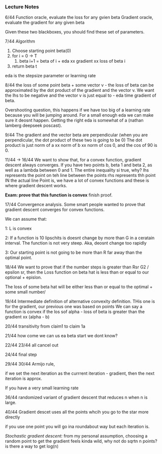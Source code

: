 ### Lecture Notes

6/44
Function oracle, evaluate the loss for any gvien beta
Gradient oracle, evaluate the gradient for any given beta

Given these two blackboxes, you should find these set of parameters.

7/44
Algorithm
1. Choose starting point beta(0)
2. for i = 0 -> T
	1. beta i+1 = beta of i + eda xx gradient  xx loss of beta i
3. return beta t

eda is the stepsize parameter or learning rate

8/44
the loss of some point beta + some vector v - the loss of beta can be approximated by the dot product of the gradient and the vector v.
We want the lhs to be negative and the vector v is just equal to - eda time gradient of beta.

Overshooting question, this happens if we have too big of a learning rate because you will be jumping around. For a small enough eda we can make sure it deosnt happen. Getting the right eda is somewhat of a (nathan lamberg deepseek poscast).

9/44
The gradient and the vector beta are perpendicular (when you are perpendicular, the dot product of these two is going to be 0)
The dot product is just norm of a xx norm of b xx norm of cos 0, and the cos of 90 is 0.

11/44 -> 16/44
We want to show that, for a convex function, gradient descent always converges.
If you have two points b, beta 1 and beta 2, as well as a lambda between 0 and 1.
The entire inequality si true, why? 
lhs represents the point on teh line between the points
rhs represents thh point IN the actual line
Point is, we have a lot of convex functions and these is where gradient descent works.

**Exam: prove that this function is convex** finish proof.

17/44
Convergence analysis.
Some smart people wanted to prove that gradient descent converges for convex functions. 

We can assume that:

1:
L is convex 

2:
If a function is 10 lipschits is doesnt  change by more than G in a ceratain interval. 
The function is not very steep.
Aka, deosnt change too rapidly

3:
Our starting point is not going to be more than R far away than the optimal point. 

18/44
We want to prove that if the number steps is greater than Rsr G2 / epsilon sr, then the Loss function on beta hat is less than or equal to our optional + epislon.

The loss of some beta hat will be either less than or equal to the optimal + some small number/

19/44
Intermediate definition of alternative convexity definition.
THis one is for the gradient, our previous one was based on points
We can say a function is convex if the los sof alpha - loss of beta is greater than the gradient xx (alpha - b)

20/44 
transitivity from claim1  to claim 1a

21/44
how come we can us ea beta start we dont know?

22/44 23/44 all cancel out 

24/44 final step

29/44 30/44
Armijo rule,

if we set the next iteration as the currrent iteration - gradient, then the next iteration is approx.

If you have a very small learning rate

36/44 randomized variant of gradient descent that reduces n when n is large.

40/44
Gradient descet uses all the points whcih you go to the star more directly

if you use one point you will go ina  roundabout way but each iteration is.

*Stochastic gradient descent:*
from my personal assumption, choosing a random point to get the gradient feels kinda wild,
why not do sqrtn n points? 
is there a way to get log(n)

